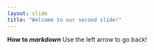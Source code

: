 ```yaml
---
layout: slide
title: "Welcome to our second slide!"
---
```

**How to _markdown_**
Use the left arrow to go back!
